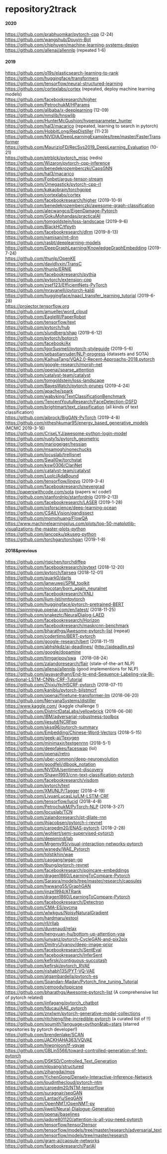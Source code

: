 # repository2track
#### 2020

https://github.com/prabhuomkar/pytorch-cpp  (2-24)
https://github.com/wangshub/Douyin-Bot  
https://github.com/chiphuyen/machine-learning-systems-design  
https://github.com/allenai/allennlp  (repeated 1-6)  

#### 2019
 
https://github.com/o19s/elasticsearch-learning-to-rank  
https://github.com/huggingface/transformers  
https://github.com/tensorflow/neural-structured-learning  
https://github.com/cortexlabs/cortex  (repeated, deploy machine learning models)  
https://github.com/facebookresearch/higher  
https://github.com/PetrochukM/HParams  
https://github.com/alibaba/x-deeplearning (12-09)   
https://github.com/nmslib/hnswlib  
https://github.com/HunterMcGushion/hyperparameter_hunter  
https://github.com/hal3/macarico  (repeated, learning to search in pytorch)  
https://github.com/HobbitLong/RepDistiller  (11-23)  
https://github.com/NVIDIA/DeepLearningExamples/tree/master/FasterTransformer  
https://github.com/MaurizioFD/RecSys2019_DeepLearning_Evaluation  (10-21)  
https://github.com/ptrblck/pytorch_misc  (redis)  
https://github.com/Wizaron/pytorch-cpp-inference  
https://github.com/benedekrozemberczki/CapsGNN  
https://github.com/hal3/macarico  
https://github.com/Fonbet/argus-tensor-stream  
https://github.com/Omegastick/pytorch-cpp-rl  
https://github.com/kakaobrain/torchgpipe  
https://github.com/cortexlabs/cortex  
https://github.com/facebookresearch/higher  (2019-10-9)  
https://github.com/benedekrozemberczki/awesome-graph-classification  
https://github.com/alecwangcq/EigenDamage-Pytorch  
https://github.com/GokuMohandas/practicalAI  
https://github.com/tomgoldstein/loss-landscape  (2019-9-6)  
https://github.com/BlackHC/tfpyth  
https://github.com/facebookresearch/dlrm  (2019-8-13)  
https://github.com/namisan/mt-dnn  
https://github.com/rasbt/deeplearning-models  
https://github.com/DeepGraphLearning/KnowledgeGraphEmbedding  (2019-7-24)  
https://github.com/thunlp/OpenKE  
https://github.com/davidlvxin/TransC  
https://github.com/thunlp/ERNIE  
https://github.com/facebookresearch/pythia  
https://github.com/pytorch/extension-cpp  
https://github.com/zsef123/EfficientNets-PyTorch  
https://github.com/mravanelli/pytorch-kaldi  
https://github.com/huggingface/naacl_transfer_learning_tutorial  (2019-6-28)  
https://projector.tensorflow.org  
https://github.com/amueller/word_cloud  
https://github.com/EagleW/PaperRobot  
https://github.com/tensorflow/text  
https://github.com/pytorch/hub  
https://github.com/slundberg/shap  (2019-6-12)  
https://github.com/pytorch/botorch  
https://github.com/facebook/Ax  
https://github.com/IgorSusmelj/pytorch-styleguide  (2019-5-6)  
https://github.com/sebastianruder/NLP-progress  (datasets and SOTA)  
https://github.com/KaihuaTang/VQA2.0-Recent-Approachs-2018.pytorch  
https://github.com/google-research/morph-net  
https://github.com/openai/sparse_attention  
https://github.com/catalyst-team/catalyst  
https://github.com/tomgoldstein/loss-landscape  
https://github.com/BayesWatch/pytorch-prunes  (2019-4-24)  
https://github.com/apache/spark  
https://github.com/wabyking/TextClassificationBenchmark  
https://github.com/TencentYoutuResearch/FaceDetection-DSFD  
https://github.com/brightmart/text_classification  (all kinds of text classification)  
https://github.com/ajbrock/BigGAN-PyTorch  (2019-4-8)  
https://github.com/ritheshkumar95/energy_based_generative_models  (MCMC  2019-3-16)  
https://github.com/CriseLYJ/awesome-python-login-model  
https://github.com/rusty1s/pytorch_geometric  
https://github.com/mariogeiger/hessian  
https://github.com/msamogh/nonechucks  
https://github.com/locuslab/trellisnet  
https://github.com/Swall0w/torchstat  
https://github.com/ksw0306/ClariNet  
https://github.com/catalyst-team/catalyst  
https://github.com/Luolc/AdaBound  
https://github.com/tensorflow/lingvo  (2019-3-4)  
https://github.com/facebookresearch/nevergrad  
https://paperswithcode.com/sota  (papers w/ code!)  
https://github.com/stanfordnlp/stanfordnlp  (2019-2-13)  
https://github.com/facebookresearch/LASER  (2019-1-28)  
https://github.com/osforscience/deep-learning-ocean  
https://github.com/CSAILVision/gandissect  
https://github.com/momohuang/FlowQA  
https://www.machinelearningplus.com/plots/top-50-matplotlib-visualizations-the-master-plots-python  
https://github.com/lancopku/pkuseg-python  
https://github.com/torchgan/torchgan  (2019-1-8)  

#### 2018&previous

https://github.com/rtqichen/torchdiffeq  
https://github.com/facebookresearch/pytext  (2018-12-20)  
https://github.com/pytorch/fairseq  (2018-12-01)  
https://github.com/quark0/darts  
https://github.com/lanwuwei/SPM_toolkit  
https://github.com/nocotan/born_again_neuralnet  
https://github.com/facebookresearch/XNLI  
https://github.com/lium-lst/nmtpytorch  
https://github.com/huggingface/pytorch-pretrained-BERT  
https://spinningup.openai.com/en/latest/  (2018-11-25)  
https://github.com/snakeztc/NeuralDialog-LAED  
https://github.com/facebookresearch/Horizon  
https://github.com/facebookresearch/maskrcnn-benchmark  
https://github.com/bharathgs/Awesome-pytorch-list  (repeat)  
https://github.com/codertimo/BERT-pytorch  
https://github.com/google-research/bert  (2018-11-11)  
https://github.com/abhshkdz/ai-deadlines/  (http://aideadlin.es)  
https://github.com/google/dopamine  
https://github.com/timgaripov/swa  （2018-08-24）  
https://github.com/zalandoresearch/flair  (state-of-the-art NLP)  
https://github.com/allenai/allennlp (good implementions for NLP)  
https://github.com/jayavardhanr/End-to-end-Sequence-Labeling-via-Bi-directional-LSTM-CNNs-CRF-Tutorial  
https://github.com/ZhixiuYe/HSCRF-pytorch  (2018-07-11)  
https://github.com/kaniblu/pytorch-bilstmcrf  
https://github.com/openai/finetune-transformer-lm  (2018-06-20)  
https://github.com/NervanaSystems/distiller  
https://www.kaggle.com/  (kaggle challenge !)  
https://github.com/DistrictDataLabs/yellowbrick  (2018-06-08)  
https://github.com/IBM/adversarial-robustness-toolbox  
https://github.com/jiesutd/NCRFpp  
https://github.com/sksq96/pytorch-summary  
https://github.com/Embedding/Chinese-Word-Vectors  (2018-5-15)  
https://github.com/geek-ai/Texygen  
https://github.com/minimaxir/textgenrnn  (2018-5-1)  
https://github.com/deepfakes/faceswap  (lol)  
https://github.com/openai/retro  
https://github.com/uber-common/deep-neuroevolution  
https://github.com/goodfeli/dlbook_notation  
https://github.com/NVIDIA/sentiment-discovery  
https://github.com/Shawn1993/cnn-text-classification-pytorch  
https://github.com/facebookresearch/visdom  
https://github.com/pytorch/text  
https://github.com/XMUNLP/Tagger  (2018-4-19)  
https://github.com/LiyuanLucasLiu/LM-LSTM-CRF  
https://github.com/tensorflow/lucid  (2018-4-8)  
https://github.com/PetrochukM/PyTorch-NLP  (2018-3-27)  
https://github.com/locuslab/TCN  
https://github.com/zalandoresearch/pt-dilate-rnn  
https://github.com/jhjacobsen/pytorch-i-revnet  
https://github.com/carpedm20/ENAS-pytorch    (2018-2-28)  
https://github.com/wohlert/semi-supervised-pytorch  
https://github.com/deepmind/lab  
https://github.com/Mrgemy95/visual-interaction-networks-pytorch  
https://github.com/wsnedy/WAE_Pytorch  
https://github.com/tolstikhin/wae  
https://github.com/caogang/wgan-gp  
https://github.com/tbung/pytorch-revnet  
https://github.com/facebookresearch/poincare-embeddings  
https://github.com/dragen1860/LearningToCompare-Pytorch  
https://github.com/Sarasra/models/tree/master/research/capsules  
https://github.com/hwwang55/GraphGAN  
https://github.com/jinze1994/ATRank  
https://github.com/dragen1860/LearningToCompare-Pytorch  
https://github.com/facebookresearch/Detectron  
https://github.com/CMA-ES/pycma  
https://github.com/wlwkgus/NoisyNaturalGradient  
https://github.com/hardmaru/estool  
https://github.com/rll/rllab  
https://github.com/duvenaud/relax  
https://github.com/hengyuan-hu/bottom-up-attention-vqa  
https://github.com/junyanz/pytorch-CycleGAN-and-pix2pix  
https://github.com/DmitryUlyanov/deep-image-prior  
https://github.com/facebookresearch/SentEval  
https://github.com/facebookresearch/InferSent  
https://github.com/kefirski/contiguous-succotash  
https://github.com/kefirski/pytorch_RVAE  
https://github.com/rishabh135/PYT-VQ-VAE  
https://github.com/atgambardella/pytorch-es  
https://github.com/Spandan-Madan/Pytorch_fine_tuning_Tutorial  
https://github.com/cemoody/topicsne  
https://github.com/bharathgs/Awesome-pytorch-list (A comprehensive list of pytorch related)  
https://github.com/jinfagang/pytorch_chatbot  
https://github.com/fducau/AAE_pytorch  
https://github.com/znxlwm/pytorch-generative-model-collections  
https://github.com/ritchieng/the-incredible-pytorch (a curated list of !!)  
https://github.com/soumith?language=python&tab=stars (starred repositories by pytorch developer!)  
https://github.com/brendenlake/SCAN  
https://github.com/JACKHAHA363/VQVAE  
https://github.com/hiwonjoon/tf-vqvae  
https://github.com/GBLin5566/toward-controlled-generation-of-text-pytorch  
https://github.com/DSKSD/Controlled_Text_Generation  
https://github.com/nlpyang/structured  
https://github.com/zihangdai/mos  
https://github.com/YichenGong/Densely-Interactive-Inference-Network  
https://github.com/loudinthecloud/pytorch-ntm  
https://github.com/carpedm20/NTM-tensorflow  
https://github.com/suragnair/seqGAN   
https://github.com/LantaoYu/SeqGAN  
https://github.com/OpenNMT/OpenNMT-py  
https://github.com/jiweil/Neural-Dialogue-Generation  
https://github.com/openai/baselines  
https://github.com/jadore801120/attention-is-all-you-need-pytorch  
https://github.com/tensorflow/tensor2tensor  
https://github.com/tensorflow/models/tree/master/research/adversarial_text  
https://github.com/tensorflow/models/tree/master/research  
https://github.com/gram-ai/capsule-networks  
https://github.com/facebookresearch/ParlAI 
